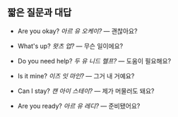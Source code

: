 ## 짧은 질문과 대답

- Are you okay?
  *아르 유 오케이?* — 괜찮아요?

- What's up?
  *왓츠 업?* — 무슨 일이에요?

- Do you need help?
  *두 유 니드 헬프?* — 도움이 필요해요?

- Is it mine?
  *이즈 잇 마인?* — 그거 내 거예요?

- Can I stay?
  *캔 아이 스테이?* — 제가 머물러도 돼요?

- Are you ready?
  *아르 유 레디?* — 준비됐어요?